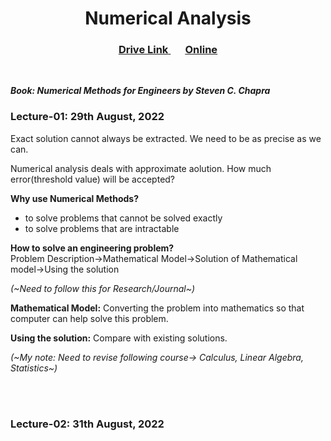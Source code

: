 <h1 align="center">Numerical Analysis</h1>

<h3 align="center"> 
  <a href="https://drive.google.com/drive/folders/1H0gzCqMc6RTRGk0Y4Bt01B_fKU_Ohs8p" title="Drive Link of NA"> <ins>Drive Link</ins> </a>
  &nbsp;&nbsp; &nbsp;&nbsp;
  <a href="https://nm.mathforcollege.com/" title="Website"><ins>Online</ins></a>
</h3> 

<br>

***Book: Numerical Methods for Engineers by Steven C. Chapra***
### Lecture-01: 29th August, 2022

Exact solution cannot always be extracted. We need to be as precise as we can.

Numerical analysis deals with approximate aolution. How much error(threshold value) will be accepted?

**Why use Numerical Methods?**
- to solve problems that cannot be solved exactly
- to solve problems that are intractable

**How to solve an engineering problem?**<br>
Problem Description->Mathematical Model->Solution of Mathematical model->Using the solution

*(~Need to follow this for Research/Journal~)*

**Mathematical Model:** Converting the problem into mathematics so that computer can help solve this problem.

**Using the solution:** Compare with existing solutions. 

*(~My note: Need to revise following course-> Calculus, Linear Algebra, Statistics~)*

<br>
<br>

### Lecture-02: 31th August, 2022

